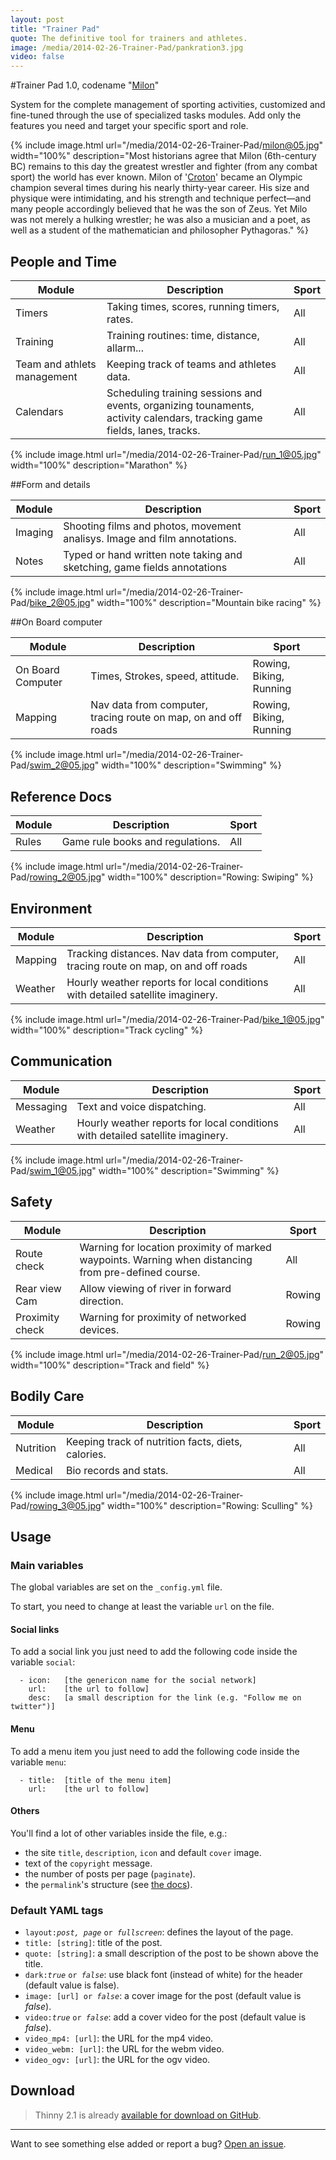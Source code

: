 ```yaml
---
layout: post
title: "Trainer Pad"
quote: The definitive tool for trainers and athletes.
image: /media/2014-02-26-Trainer-Pad/pankration3.jpg
video: false
---
```


#Trainer Pad 1.0, codename "[Milon](http://en.wikipedia.org/wiki/Milon_of_Crotona)"

System for the complete management of sporting activities, customized and fine-tuned through the use of specialized tasks modules. Add only the features you need and target your specific sport and role.

{% include image.html url="/media/2014-02-26-Trainer-Pad/milon@05.jpg" width="100%" description="Most historians agree that Milon (6th-century BC) remains to this day the greatest wrestler and fighter (from any combat sport) the world has ever known. Milon of '[Croton](http://en.wikipedia.org/wiki/Crotone)' became an Olympic champion several times during his nearly thirty-year career. His size and physique were intimidating, and his strength and technique perfect—and many people accordingly believed that he was  the son of Zeus. Yet Milo was not merely a hulking wrestler; he was also a musician and a poet, as well as a student of the mathematician and philosopher Pythagoras." %}


## People and Time

<table>
  <thead>
    <tr>
      <th>Module</th>
      <th>Description</th>
      <th>Sport</th>
    </tr>
  </thead>
  <tbody>
    <tr>
      <td>Timers</td>
      <td>Taking times, scores, running timers, rates.</td>
      <td>All</td>
    </tr>
    <tr>
      <td>Training</td>
      <td>Training routines: time, distance, allarm...</td>
      <td>All</td>
    </tr>
    <tr>
      <td>Team and athlets management</td>
      <td>Keeping track of teams and athletes data.</td>
      <td>All</td>
    </tr>
    <tr>
      <td>Calendars</td>
      <td>Scheduling training sessions and events, organizing tounaments, activity calendars, tracking game fields, lanes, tracks.</td>
      <td>All</td>
    </tr>
    <tr>
  </tbody>
</table> 

{% include image.html url="/media/2014-02-26-Trainer-Pad/run_1@05.jpg" width="100%" description="Marathon" %}

##Form and details

<table>
  <thead>
    <tr>
      <th>Module</th>
      <th>Description</th>
      <th>Sport</th>
    </tr>
  </thead>
  <tbody>
     <tr>
      <td>Imaging</td>
      <td>Shooting films and photos, movement analisys. Image and film annotations.</td>
      <td>All</td>
    </tr>
    <tr>
      <td>Notes</td>
      <td>Typed or hand written note taking and sketching, game fields annotations</td>
      <td>All</td>
    </tr>
  </tbody>
</table> 

{% include image.html url="/media/2014-02-26-Trainer-Pad/bike_2@05.jpg" width="100%" description="Mountain bike racing" %}

##On Board computer

<table>
  <thead>
    <tr>
      <th>Module</th>
      <th>Description</th>
      <th>Sport</th>
    </tr>
  </thead>
  <tbody>
     <tr>
      <td>On Board Computer</td>
      <td>Times, Strokes, speed, attitude.</td>
      <td>Rowing, Biking, Running</td>
    </tr>
    <tr>
      <td>Mapping</td>
      <td>Nav data from computer, tracing route on map, on and off roads</td>
      <td>Rowing, Biking, Running</td>
    </tr>
  </tbody>
</table> 

{% include image.html url="/media/2014-02-26-Trainer-Pad/swim_2@05.jpg" width="100%" description="Swimming" %}

## Reference Docs

<table>
  <thead>
    <tr>
      <th>Module</th>
      <th>Description</th>
      <th>Sport</th>
    </tr>
  </thead>
  <tbody>
    <tr>
      <td>Rules</td>
      <td>Game rule books and regulations.</td>
      <td>All</td>
    </tr>
  </tbody>
</table> 

{% include image.html url="/media/2014-02-26-Trainer-Pad/rowing_2@05.jpg" width="100%" description="Rowing: Swiping" %}

## Environment

<table>
  <thead>
    <tr>
      <th>Module</th>
      <th>Description</th>
      <th>Sport</th>
    </tr>
  </thead>
  <tbody>
    <tr>
      <td>Mapping</td>
      <td>Tracking distances. Nav data from computer, tracing route on map, on and off roads</td>
      <td>All</td>
    </tr>
    <tr>
      <td>Weather</td>
      <td>Hourly weather reports for local conditions with detailed satellite imaginery.</td>
      <td>All</td>
    </tr>
  </tbody>
</table> 

{% include image.html url="/media/2014-02-26-Trainer-Pad/bike_1@05.jpg" width="100%" description="Track cycling" %}

## Communication

<table>
  <thead>
    <tr>
      <th>Module</th>
      <th>Description</th>
      <th>Sport</th>
    </tr>
  </thead>
  <tbody>
    <tr>
      <td>Messaging</td>
      <td>Text and voice dispatching.</td>
      <td>All</td>
    </tr>
    <tr>
      <td>Weather</td>
      <td>Hourly weather reports for local conditions with detailed satellite imaginery.</td>
      <td>All</td>
    </tr>
  </tbody>
</table> 

{% include image.html url="/media/2014-02-26-Trainer-Pad/swim_1@05.jpg" width="100%" description="Swimming" %}

## Safety

<table>
  <thead>
    <tr>
      <th>Module</th>
      <th>Description</th>
      <th>Sport</th>
    </tr>
  </thead>
  <tbody>
    <tr>
      <td>Route check</td>
      <td>Warning for location proximity of marked waypoints. Warning when distancing from pre-defined course.</td>
      <td>All</td>
    </tr>
    <tr>
      <td>Rear view Cam</td>
      <td>Allow viewing of river in forward direction.</td>
      <td>Rowing</td>
    </tr>
    <tr>
      <td>Proximity check</td>
      <td>Warning for proximity of networked devices.</td>
      <td>Rowing</td>
    </tr>
  </tbody>
</table> 

{% include image.html url="/media/2014-02-26-Trainer-Pad/run_2@05.jpg" width="100%" description="Track and field" %}

## Bodily Care

<table>
  <thead>
    <tr>
      <th>Module</th>
      <th>Description</th>
      <th>Sport</th>
    </tr>
  </thead>
  <tbody>
    <tr>
      <td>Nutrition</td>
      <td>Keeping track of nutrition facts, diets, calories.</td>
      <td>All</td>
    </tr>
    <tr>
      <td>Medical</td>
      <td>Bio records and stats. </td>
      <td>All</td>
    </tr>
  </tbody>
</table> 

{% include image.html url="/media/2014-02-26-Trainer-Pad/rowing_3@05.jpg" width="100%" description="Rowing: Sculling" %}

## Usage

### Main variables

The global variables are set on the `_config.yml` file.

To start, you need to change at least the variable `url` on the file.

#### Social links

To add a social link you just need to add the following code inside the variable `social`:

```
  - icon:	[the genericon name for the social network]
    url:	[the url to follow]
    desc:	[a small description for the link (e.g. "Follow me on twitter")]
```

#### Menu

To add a menu item you just need to add the following code inside the variable `menu`:

```
  - title:	[title of the menu item]
    url:	[the url to follow]
```

#### Others

You'll find a lot of other variables inside the file, e.g.:

- the site `title`, `description`, `icon` and default `cover` image.
- text of the `copyright` message.
- the number of posts per page (`paginate`).
- the `permalink`'s structure (see [the docs](http://jekyllrb.com/docs/pagination/)).


### Default YAML tags

- `layout:`<i>`post, page`</i> `or `<i>`fullscreen`</i>: defines the layout of the page.
- `title: [string]`: title of the post.
- `quote: [string]`: a small description of the post to be shown above the title.
- `dark:`<i>`true`</i> `or `<i>`false`</i>: use black font (instead of white) for the header (default value is false).
- `image: [url] or `<i>`false`</i>: a cover image for the post (default value is _false_).
- `video:`<i>`true`</i> `or `<i>`false`</i>: add a cover video for the post (default value is _false_).
- `video_mp4: [url]`: the URL for the mp4 video.
- `video_webm: [url]`: the URL for the webm video.
- `video_ogv: [url]`: the URL for the ogv video.


## Download

> Thinny 2.1 is already [available for download on GitHub](https://github.com/camporez/Thinny/releases).

-----
Want to see something else added or report a bug? [Open an issue](https://github.com/camporez/camporez.github.io/issues/new).
